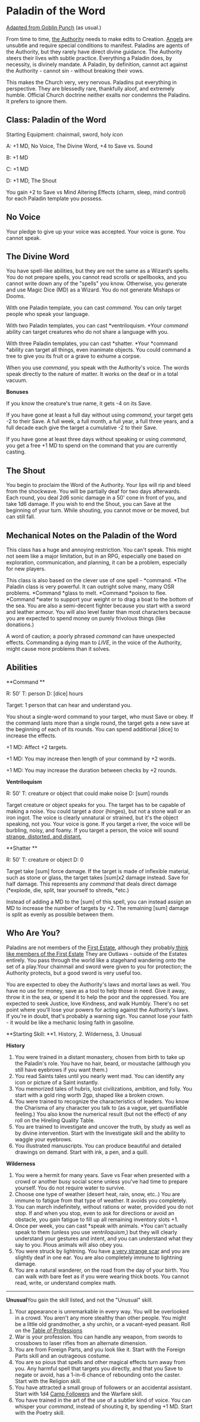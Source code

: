# Paladin of the Word

[Adapted from Goblin Punch](http://goblinpunch.blogspot.ca/2016/06/god-throat-paladins.html) (as usual.)

From time to time, [the Authority](https://coinsandscrolls.blogspot.ca/2017/04/osr-religion-in-elderstone.html) needs to make edits to Creation. [Angels](https://coinsandscrolls.blogspot.ca/2017/05/osr-creature-paradox-angels.html) are unsubtle and require special conditions to manifest. Paladins are agents of the Authority, but they rarely have direct divine guidance. The Authority steers their lives with subtle practice. Everything a Paladin does, by necessity, is divinely mandate. A Paladin, by definition, cannot act against the Authority - cannot sin - without breaking their vows.

This makes the Church very, very nervous. Paladins put everything in perspective. They are blessedly rare, thankfully aloof, and extremely humble. Official Church doctrine neither exalts nor condemns the Paladins. It prefers to ignore them. 

## Class: Paladin of the Word

Starting Equipment: chainmail, sword, holy icon 

A: +1 MD, No Voice, The Divine Word, +4 to Save vs. Sound 

B: +1 MD 

C: +1 MD

D: +1 MD, The Shout

You gain +2 to Save vs Mind Altering Effects (charm, sleep, mind control) for each Paladin template you possess.

## No Voice

Your pledge to give up your voice was accepted. Your voice is gone. You cannot speak.

## The Divine Word

You have spell-like abilities, but they are not the same as a Wizard’s spells. You do not prepare spells, you cannot read scrolls or spellbooks, and you cannot write down any of the "spells" you know. Otherwise, you generate and use Magic Dice (MD) as a Wizard. You do not generate Mishaps or Dooms.

With one Paladin template, you can cast *command.* You can only target people who speak your language.

With two Paladin templates, you can cast *ventriloquism. *Your *command* ability can target creatures who do not share a language with you. 

With three Paladin templates, you can cast *shatter. *Your *command *ability can target all things, even inanimate objects. You could command a tree to give you its fruit or a grave to exhume a corpse.

When you use *command*, you speak with the Authority's voice. The words speak directly to the nature of matter. It works on the deaf or in a total vacuum. 

**Bonuses**

If you know the creature's true name, it gets -4 on its Save. 

If you have gone at least a full day without using *command*, your target gets -2 to their Save. A full week, a full month, a full year, a full three years, and a full decade each give the target a cumulative -2 to their Save.

If you have gone at least three days without speaking or using *command*, you get a free +1 MD to spend on the command that you are currently casting. 

## The Shout

You begin to proclaim the Word of the Authority. Your lips will rip and bleed from the shockwave. You will be partially deaf for two days afterwards. Each round, you deal 2d6 sonic damage in a 50' cone in front of you, and take 1d6 damage. If you wish to end the Shout, you can Save at the beginning of your turn. While shouting, you cannot move or be moved, but can still fall.

## Mechanical Notes on the Paladin of the Word

This class has a huge and annoying restriction. You can't speak. This might not seem like a major limitation, but in an RPG, especially one based on exploration, communication, and planning, it can be a problem, especially for new players.

This class is also based on the clever use of one spell - *command. *The Paladin class is very powerful. It can outright solve many, many OSR problems. *Command *glass to melt. *Command *poison to flee. *Command *water to support your weight or to drag a boat to the bottom of the sea. You are also a semi-decent fighter because you start with a sword and leather armour. You will also level faster than most characters because you are expected to spend money on purely frivolous things (like donations.)

A word of caution; a poorly phrased *command* can have unexpected effects. Commanding a dying man to *LIVE*, in the voice of the Authority, might cause more problems than it solves. 

## Abilities

**Command **

R: 50' T: person D: [dice] hours 

Target: 1 person that can hear and understand you.

You shout a single-word command to your target, who must Save or obey. If the command lasts more than a single round, the target gets a new save at the beginning of each of its rounds. You can spend additional [dice] to increase the effects.

+1 MD: Affect +2 targets.

+1 MD: You may increase then length of your command by +2 words.

+1 MD: You may increase the duration between checks by +2 rounds. 

**Ventriloquism**

R: 50' T: creature or object that could make noise D: [sum] rounds

Target creature or object speaks for you. The target has to be capable of making a noise. You could target a door (hinges), but not a stone wall or an iron ingot. The voice is clearly unnatural or strained, but it's the object speaking, not you. Your voice is gone. If you target a river, the voice will be burbling, noisy, and foamy. If you target a person, the voice will sound [strange, distorted, and distant.](https://www.youtube.com/watch?v=xOPSgl9RA70)

**Shatter **

R: 50' T: creature or object D: 0

Target take [sum] force damage. If the target is made of inflexible material, such as stone or glass, the target takes [sum]x2 damage instead. Save for half damage. This represents any *command* that deals direct damage (*explode, die, split, tear yourself to shreds, *etc.)

Instead of adding a MD to the [sum] of this spell, you can instead assign an MD to increase the number of targets by +2. The remaining [sum] damage is split as evenly as possible between them.

## Who Are You?

Paladins are not members of the [First Estate](https://coinsandscrolls.blogspot.ca/2017/06/osr-three-estates.html), although they probably[ think like members of the First Estate](https://coinsandscrolls.blogspot.ca/2017/09/thinking-medieval-first-estate.html.) They are Outlaws - outside of the Estates entirely. You pass through the world like a stagehand wandering onto the set of a play.Your chainmail and sword were given to you for protection; the Authority protects, but a good sword is very useful too. 

You are expected to obey the Authority's laws and mortal laws as well. You have no use for money, save as a tool to help those in need. Give it away, throw it in the sea, or spend it to help the poor and the oppressed. You are expected to seek Justice, love Kindness, and walk Humbly. There's no set point where you'll lose your powers for acting against the Authority's laws. If you're in doubt, that's probably a warning sign. You cannot lose your faith - it would be like a mechanic losing faith in gasoline.

**Starting Skill: **1. History, 2. Wilderness, 3. Unusual

**History**

1. You were trained in a distant monastery, chosen from birth to take up the Paladin's role. You have no hair, beard, or moustache (although you still have eyebrows if you want them.)
2. You read Saints tales until you nearly went mad. You can identify any icon or picture of a Saint instantly.
3. You memorized tales of hubris, lost civilizations, ambition, and folly. You start with a gold ring worth 2gp, shaped like a broken crown.
4. You were trained to recognize the characteristics of leaders. You know the Charisma of any character you talk to (as a vague, yet quantifiable feeling.) You also know the numerical result (but not the effect) of any roll on the Hireling Quality Table.
5. You are trained to investigate and uncover the truth, by study as well as by divine intervention. Start with the Investigate skill and the ability to waggle your eyebrows.
6. You illustrated manuscripts. You can produce beautiful and detailed drawings on demand. Start with ink, a pen, and a quill.

**Wilderness**

1. You were a hermit for many years. Save vs Fear when presented with a crowd or another busy social scene unless you've had time to prepare yourself. You do not require water to survive.
2. Choose one type of weather (desert heat, rain, snow, etc..) You are immune to fatigue from that type of weather. It avoids you completely.
3. You can march indefinitely, without rations or water, provided you do not stop. If and when you stop, even to ask for directions or avoid an obstacle, you gain fatigue to fill up all remaining inventory slots +1.
4. Once per week, you can cast *speak with animals. *You can't actually speak to them (unless you use *ventriloquism*,) but they will clearly understand your gestures and intent, and you can understand what they say to you. Pious animals will also obey you.
5. You were struck by lightning. You have [a very strange scar](https://en.wikipedia.org/wiki/Lichtenberg_figure) and you are slightly deaf in one ear. You are also completely immune to lightning damage.
6. You are a natural wanderer, on the road from the day of your birth. You can walk with bare feet as if you were wearing thick boots. You cannot read, write, or understand complex math. 

------

**Unusual**You gain the skill listed, and not the "Unusual" skill.

1. Your appearance is unremarkable in every way. You will be overlooked in a crowd. You aren't any more stealthy than other people. You might be a little old grandmother, a shy urchin, or a vacant-eyed peasant. Roll on the [Table of Professions](https://coinsandscrolls.blogspot.ca/2017/06/osr-1d100-actually-medieval-professions.html.)
2. War is your profession. You can handle any weapon, from swords to crossbows to laser rifles from an alternate dimension.
3. You are from Foreign Parts, and you look like it. Start with the Foreign Parts skill and an outrageous costume.
4. You are so pious that spells and other magical effects turn away from you. Any harmful spell that targets you directly, and that you Save to negate or avoid, has a 1-in-6 chance of rebounding onto the caster. Start with the Religion skill. 
5. You have attracted a small group of followers or an accidental assistant. Start with 1d4 [Camp Followers](https://coinsandscrolls.blogspot.ca/2017/06/osr-table-of-camp-followers.html) and the Warfare skill.
6. You have trained in the art of the use of a subtler kind of voice. You can whisper your *command*, instead of shouting it, by spending +1 MD. Start with the Poetry skill.